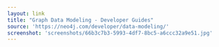 ```yaml
---
layout: link
title: "Graph Data Modeling - Developer Guides"
source: 'https://neo4j.com/developer/data-modeling/'
screenshot: 'screenshots/66b3c7b3-5993-4df7-8bc5-a6ccc32a9e51.jpg'
---
```



